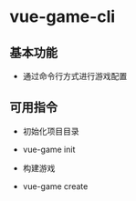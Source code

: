 # vue-game-cli

## 基本功能

- 通过命令行方式进行游戏配置

## 可用指令
* 初始化项目目录
- vue-game init <project name>

* 构建游戏
- vue-game create <template name>

* 更新webpack配置文件
- vue-game update

* 生成resource.json文件
- vue-game resource <template name>


## 相关npm包

- commander   自定义命令行
- inquirer    命令行交互工具
- chalk       控制台多颜色输出
- ora         控制台进度条
- log-symbols 日志级别的彩色符号


    
   